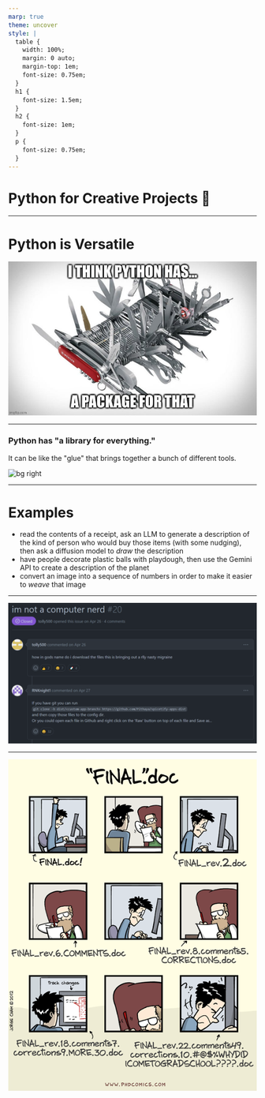 ```yaml
---
marp: true
theme: uncover
style: |
  table {
    width: 100%;
    margin: 0 auto;
    margin-top: 1em;
    font-size: 0.75em;
  }
  h1 {
    font-size: 1.5em;
  }
  h2 {
    font-size: 1em;
  }
  p {
    font-size: 0.75em;
  }
---
```

# Python for Creative Projects 🐍

---
# Python is Versatile

![](images/libraries-galore.png)

---

### Python has "a library for everything."

It can be like the "glue" that brings together a bunch of different tools.


![bg right](images/pick-n-mix.avif)

---
# Examples

* read the contents of a receipt, ask an LLM to generate a description of the kind of person who would buy those items (with some nudging), then ask a diffusion model to _draw_ the description
* have people decorate plastic balls with playdough, then use the Gemini API to create a description of the planet
* convert an image into a sequence of numbers in order to make it easier to _weave_ that image

---

![height:450pt](images/computer-nerd.png)

---

![height:450pt](images/final.gif)
